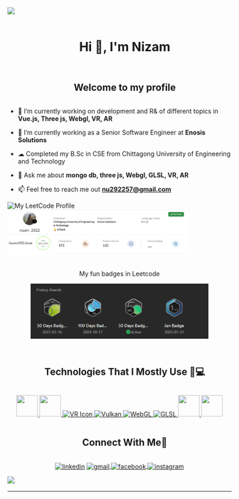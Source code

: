 <!--horizontal divider(gradiant)-->
<img src="https://user-images.githubusercontent.com/73097560/115834477-dbab4500-a447-11eb-908a-139a6edaec5c.gif">

<!--h1 without bottom border-->
<div id="user-content-toc">
  <ul align="center">
    <summary><h1 style="display: inline-block">Hi 👋, I'm Nizam</h1></summary>
  </ul>
</div>

<!--h2 without bottom border-->
<div id="user-content-toc">
  <ul align="center">
    <summary><h2 style="display: inline-block">Welcome to my profile</h2></summary>
  </ul>
</div>


<!--Intro start-->
- 🔭 I’m currently working on development and R& of different topics in **Vue.js, Three js, Webgl, VR, AR**

- 🌱 I’m currently working as a Senior Software Engineer at **Enosis Solutions**

- ☁ Completed my B.Sc in CSE from Chittagong University of Engineering and Technology


- 💬 Ask me about **mongo db, three js, Webgl, GLSL, VR, AR**

- 📫 Feel free to reach me out **nu292257@gmail.com**

<!--Intro end-->



<!--- stats & Trophy (start) -->
<p align="center">
  <!--- stats (start) -->
<table align="center">
<tr border="none">
<img src="./assets/leetcode-profile.png" alt="My LeetCode Profile" width="400" />
</tr>
<tr border="none">
<img src="assets/gfg.png" alt="My GFG profile" width="400"/>
</tr>
</table>

<!--- stats (end) -->

<!--- trophy (start) -->
<div align=center>
<table align="center">

<tr border="none">
<p align="center">My fun badges in Leetcode</p>
</tr>

<tr border="none">

<img src="./assets/badge.png" alt="My LeetCode Profile" width="400" />
</tr>
</table>
</div>

<!--h1 without bottom border-->
<div id="user-content-toc">
  <ul align="center">
    <summary><h2 style="display: inline-block">Technologies That I Mostly Use 👨💻</h2></summary>
  </ul>
</div>
<!--tech stack icons-->

  <a href="https://skillicons.dev">
    <p align="center">
      <!-- Custom icons -->
      <img src="https://cdn.jsdelivr.net/gh/devicons/devicon/icons/threejs/threejs-original.svg" width="48" height="48" />
      <img src="https://raw.githubusercontent.com/simple-icons/simple-icons/develop/icons/sourcetree.svg" width="48" height="48" />
      <img src="https://www.svgrepo.com/show/384268/augmented-reality-vr-ar.svg" alt="VR Icon" width="60" height="60"/>
      <img src="https://upload.wikimedia.org/wikipedia/commons/9/95/Vulkan_API_logo.svg" alt="Vulkan" width="80" height="40"/>
      <img src="https://commons.wikimedia.org/wiki/Special:FilePath/WebGL%20Logo.svg" alt="WebGL" width="48" height="48"/>
      <img src="https://www.svgrepo.com/show/373629/glsl.svg" alt="GLSL" width="48" height="48"/>
      <img src="https://cdn.jsdelivr.net/gh/devicons/devicon/icons/jira/jira-original.svg" width="48" height="48" />
      <img src="https://cdn.jsdelivr.net/gh/devicons/devicon/icons/bitbucket/bitbucket-original.svg" width="48" height="48" />
    </p>
  </a>



<!-- Connect with me -->
<!--h2 without bottom border-->
<div id="user-content-toc">
  <ul align="center">
    <summary><h2 style="display: inline-block">Connect With Me🤝</h2></summary>
  </ul>
</div>

<!--icons and links-->
<p align="center">
<a href="https://www.linkedin.com/in/md-nizam-uddin-570415171/" target="blank"><img align="center" src="https://user-images.githubusercontent.com/88904952/234979284-68c11d7f-1acc-4f0c-ac78-044e1037d7b0.png" alt="linkedin" height="50" width="50" /></a>
<a href="mailto:nu292257@gmail.com" target="blank">
    <img align="center" src="https://cdn-icons-png.flaticon.com/512/281/281769.png" alt="gmail" height="50" width="50" />
  </a>

  <!-- Facebook -->
  <a href="https://www.facebook.com/Md.NizamUddin2922/" target="blank">
    <img align="center" src="https://cdn-icons-png.flaticon.com/512/5968/5968764.png" alt="facebook" height="50" width="50" />
  </a>
<a href="https://www.instagram.com/nizam_2922/" target="blank"><img align="center" src="https://user-images.githubusercontent.com/88904952/234981169-2dd1e58f-4b7e-468c-8213-034ba62156c3.png" alt="instagram" height="50" width="50" /></a>
</p>




<!--horizontal divider(gradiant)-->
<img src="https://user-images.githubusercontent.com/73097560/115834477-dbab4500-a447-11eb-908a-139a6edaec5c.gif">

----------------------------------------------------------------------
